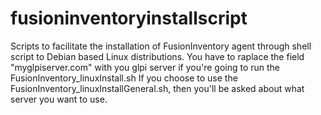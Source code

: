 # fusioninventoryinstallscript
Scripts to facilitate the installation of FusionInventory agent through shell script to Debian based Linux distributions. 
You have to raplace the field "myglpiserver.com" with you glpi server if you're going to run the FusionInventory_linuxInstall.sh
If you choose to use the FusionInventory_linuxInstallGeneral.sh, then you'll be asked about what server you want to use.
